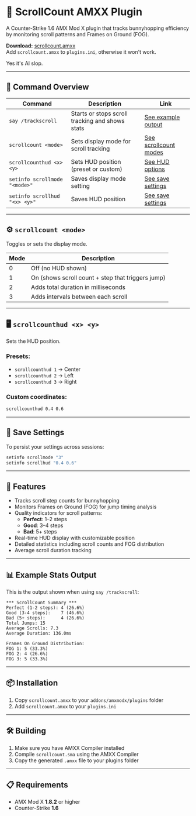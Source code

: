 # 🎯 ScrollCount AMXX Plugin

A Counter-Strike 1.6 AMX Mod X plugin that tracks bunnyhopping efficiency by monitoring scroll patterns and Frames on Ground (FOG).

**Download:** [scrollcount.amxx](https://github.com/frussif/scrollcount/raw/refs/heads/main/scrollcount.amxx)  
Add `scrollcount.amxx` to `plugins.ini`, otherwise it won't work.

Yes it's AI slop.

---

## 🧭 Command Overview

| Command | Description | Link |
|--------|-------------|------|
| `say /trackscroll` | Starts or stops scroll tracking and shows stats | [See example output](#-example-stats-output) |
| `scrollcount <mode>` | Sets display mode for scroll tracking | [See scrollcount modes](#️-scrollcount-mode) |
| `scrollcounthud <x> <y>` | Sets HUD position (preset or custom) | [See HUD options](#️-scrollcounthud-x-y) |
| `setinfo scrollmode "<mode>"` | Saves display mode setting | [See save settings](#-save-settings) |
| `setinfo scrollhud "<x> <y>"` | Saves HUD position | [See save settings](#-save-settings) |

---

## ⚙️ `scrollcount <mode>`

Toggles or sets the display mode.

| Mode | Description                                               |
|------|-----------------------------------------------------------|
| 0    | Off (no HUD shown)                                        |
| 1    | On (shows scroll count + step that triggers jump)         |
| 2    | Adds total duration in milliseconds                       |
| 3    | Adds intervals between each scroll                        |

---

## 🖥️ `scrollcounthud <x> <y>`

Sets the HUD position.

### Presets:
- `scrollcounthud 1` → Center  
- `scrollcounthud 2` → Left  
- `scrollcounthud 3` → Right  

### Custom coordinates:
```bash
scrollcounthud 0.4 0.6
```

---

## 💾 Save Settings

To persist your settings across sessions:

```bash
setinfo scrollmode "3"
setinfo scrollhud "0.4 0.6"
```

---

## 🌟 Features

- Tracks scroll step counts for bunnyhopping
- Monitors Frames on Ground (FOG) for jump timing analysis
- Quality indicators for scroll patterns:
  - **Perfect**: 1–2 steps
  - **Good**: 3–4 steps
  - **Bad**: 5+ steps
- Real-time HUD display with customizable position
- Detailed statistics including scroll counts and FOG distribution
- Average scroll duration tracking

---

## 📊 Example Stats Output

This is the output shown when using `say /trackscroll`:

```
*** ScrollCount Summary ***
Perfect (1-2 steps): 4 (26.6%)
Good (3-4 steps):    7 (46.6%)
Bad (5+ steps):      4 (26.6%)
Total Jumps: 15
Average Scrolls: 7.3
Average Duration: 136.0ms

Frames On Ground Distribution:
FOG 1: 5 (33.3%)
FOG 2: 4 (26.6%)
FOG 3: 5 (33.3%)
```

---

## 📦 Installation

1. Copy `scrollcount.amxx` to your `addons/amxmodx/plugins` folder  
2. Add `scrollcount.amxx` to your `plugins.ini`

---

## 🛠️ Building

1. Make sure you have AMXX Compiler installed  
2. Compile `scrollcount.sma` using the AMXX Compiler  
3. Copy the generated `.amxx` file to your plugins folder

---

## 📋 Requirements

- AMX Mod X **1.8.2** or higher  
- Counter-Strike **1.6**
